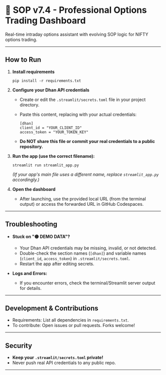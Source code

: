 # 🚀 SOP v7.4 - Professional Options Trading Dashboard

Real-time intraday options assistant with evolving SOP logic for NIFTY options trading.

---

## How to Run

1. **Install requirements**

    ```
    pip install -r requirements.txt
    ```

2. **Configure your Dhan API credentials**

    - Create or edit the `.streamlit/secrets.toml` file in your project directory.
    - Paste this content, replacing with your actual credentials:

      ```
      [dhan]
      client_id = "YOUR_CLIENT_ID"
      access_token = "YOUR_TOKEN_KEY"
      ```

    - **Do NOT share this file or commit your real credentials to a public repository.**

3. **Run the app (use the correct filename):**

    ```
    streamlit run streamlit_app.py
    ```

    *(If your app's main file uses a different name, replace `streamlit_app.py` accordingly.)*

4. **Open the dashboard**

    - After launching, use the provided local URL (from the terminal output) or access the forwarded URL in GitHub Codespaces.

---

## Troubleshooting

- **Stuck on "🟡 DEMO DATA"?**
  - Your Dhan API credentials may be missing, invalid, or not detected.
  - Double-check the section names (`[dhan]`) and variable names (`client_id`, `access_token`) in `.streamlit/secrets.toml`.
  - Restart the app after editing secrets.

- **Logs and Errors:**  
  - If you encounter errors, check the terminal/Streamlit server output for details.

---

## Development & Contributions

- Requirements: List all dependencies in `requirements.txt`.
- To contribute: Open issues or pull requests. Forks welcome!

---

## Security

- **Keep your `.streamlit/secrets.toml` private!**  
- Never push real API credentials to any public repo.

---
